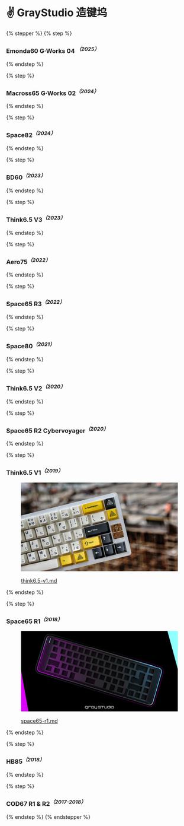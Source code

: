 # ✌️ GrayStudio 造键坞

{% stepper %}
{% step %}
### Emonda60 G·Works 04 <sup>_（2025）_</sup>


{% endstep %}

{% step %}
### Macross65 G·Works 02<sup>_（2024）_</sup>


{% endstep %}

{% step %}
### Space82<sup>_（2024）_</sup>


{% endstep %}

{% step %}
### BD60<sup>_（2023）_</sup>


{% endstep %}

{% step %}
### Think6.5 V3<sup>_（2023）_</sup>


{% endstep %}

{% step %}
### Aero75<sup>_（2022）_</sup>


{% endstep %}

{% step %}
### Space65 R3<sup>_（2022）_</sup>


{% endstep %}

{% step %}
### Space80<sup>_（2021）_</sup>


{% endstep %}

{% step %}
### Think6.5 V2<sup>_（2020）_</sup>


{% endstep %}

{% step %}
### Space65 R2 Cybervoyager<sup>_（2020）_</sup>


{% endstep %}

{% step %}
### Think6.5 V1<sup>_（2019）_</sup>

<figure><img src="../../.gitbook/assets/Think6.5V1.png" alt=""><figcaption><p><a data-mention href="think6.5-v1.md">think6.5-v1.md</a></p></figcaption></figure>
{% endstep %}

{% step %}
### Space65 R1<sup>_（2018）_</sup>

<div data-full-width="true"><figure><img src="../../.gitbook/assets/Space65R1.png" alt=""><figcaption><p><a data-mention href="space65-r1.md">space65-r1.md</a></p></figcaption></figure></div>
{% endstep %}

{% step %}
### HB85<sup>_（2018）_</sup>


{% endstep %}

{% step %}
### COD67 R1 & R2<sup>_（2017-2018）_</sup>


{% endstep %}
{% endstepper %}
